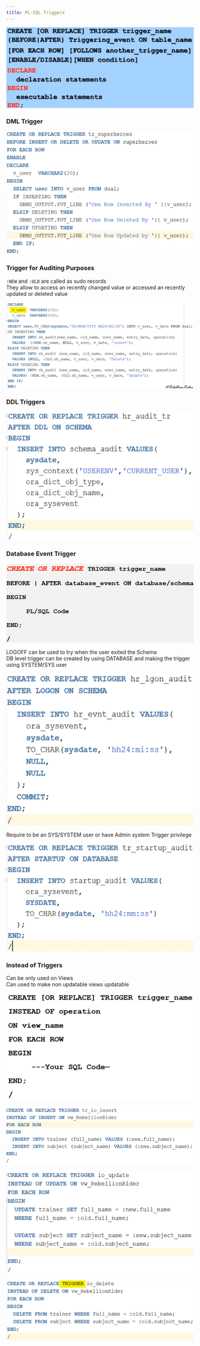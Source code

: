 ```yaml
---
title: PL-SQL Triggers
---
```


![Trigger Syntax|500](../images/trigger-syntax.png)

### DML Trigger

![DML Triggers|500](../images/dml-trigger.png)

### Trigger for Auditing Purposes

`:NEW` and `:OLD` are called as sudo records  
They allow to access an recently changed value or accessed an recently updated or deleted value

![Trigger for Auditing|700](../images/trigger-for-auditing.png)

### DDL Triggers

![DDL Trigger|380](../images/ddl-trigger.png)

### Database Event Trigger

![Database Event Trigger|480](../images/database-event-trigger-1.png)

LOGOFF can be used to try when the user exited the Schema  
DB level trigger can be created by using DATABASE and making the trigger using SYSTEM/SYS user

![Database Event Trigger 2|380](../images/database-event-trigger-2.png)

Require to be an SYS/SYSTEM user or have Admin system Trigger privilege

![Database Event Trigger 3|420](../images/database-event-trigger-3.png)

### Instead of Triggers

Can be only used on Views  
Can used to make non updatable views updatable

![Instead of Trigger|400](../images/instead-of-trigger-1.png)

![Instead of Trigger 2|580](../images/instead-of-trigger-2.png)

![Instead of Trigger 3|480](../images/instead-of-trigger-3.png)

![Instead of Trigger 4|600](../images/instead-of-trigger-4.png)